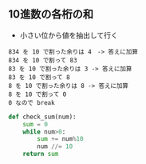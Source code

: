 ## 10進数の各桁の和
- 小さい位から値を抽出して行く
```
834 を 10 で割った余りは 4　-> 答えに加算
834 を 10 で割って 83
83 を 10 で割った余りは 3 -> 答えに加算
83 を 10 で割って 8
8 を 10 で割った余りは 8 -> 答えに加算
8 を 10 で割って 0
0 なので break
```
```python
def check_sum(num):
    sum = 0
    while num>0:
        sum += num%10
        num //= 10
    return sum
```